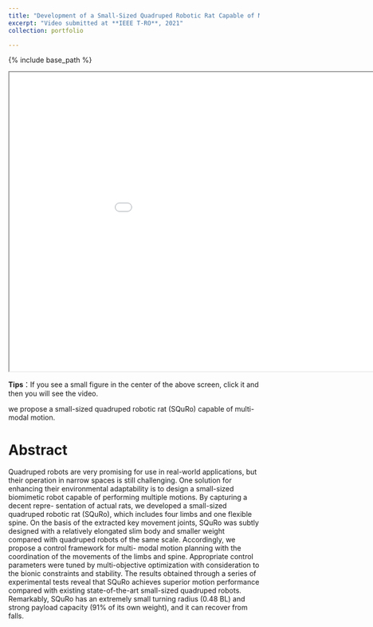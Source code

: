 ```yaml
---
title: "Development of a Small-Sized Quadruped Robotic Rat Capable of Multi-Modal Motions"
excerpt: "Video submitted at **IEEE T-RO**, 2021"
collection: portfolio

---
```


{% include base_path %}

<iframe height=600 width=1024 src='/images/roboticrat.mp4' allowfullscreen='true'> </iframe>

**Tips**：If you see a small figure in the center of the above screen, click it and then you will see the video.

we propose a small-sized quadruped robotic rat (SQuRo) capable of multi-modal motion.

Abstract
======
Quadruped robots are very promising for use in real-world applications, but their operation in narrow spaces is still challenging. One solution for enhancing their environmental adaptability is to design a small-sized biomimetic robot capable of performing multiple motions. By capturing a decent repre- sentation of actual rats, we developed a small-sized quadruped robotic rat (SQuRo), which includes four limbs and one flexible spine. On the basis of the extracted key movement joints, SQuRo was subtly designed with a relatively elongated slim body and smaller weight compared with quadruped robots of the same scale. Accordingly, we propose a control framework for multi- modal motion planning with the coordination of the movements of the limbs and spine. Appropriate control parameters were tuned by multi-objective optimization with consideration to the bionic constraints and stability. The results obtained through a series of experimental tests reveal that SQuRo achieves superior motion performance compared with existing state-of-the-art small-sized quadruped robots. Remarkably, SQuRo has an extremely small turning radius (0.48 BL) and strong payload capacity (91% of its own weight), and it can recover from falls.

